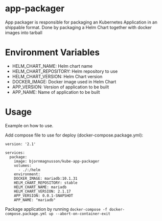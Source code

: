 app-packager
===========

App packager is responsible for packaging an Kubernetes Application in an shippable format.
Done by packaging a Helm Chart together with docker images into tarball

Environment Variables
===========
- HELM_CHART_NAME: Helm chart name
- HELM_CHART_REPOSITORY: Helm repository to use
- HELM_CHART_VERSION: Helm Chart version
- DOCKER_IMAGE: Docker image used in Helm Chart
- APP_VERSION: Version of application to be built
- APP_NAME: Name of application to be built

Usage
===========
Example on how to use.

Add compose file to use for deploy (docker-compose.package.yml):
```Docker
version: '2.1'

services:
  package:
    image: bjornmagnusson/kube-app-packager
    volumes:
      - ./:/helm
    environment:
    DOCKER_IMAGE: mariadb:10.1.31
    HELM_CHART_REPOSITORY: stable
    HELM_CHART_NAME: mariadb
    HELM_CHART_VERSION: 2.1.17
    APP_VERSION: 0.0.1-SNAPSHOT
    APP_NAME: "mariadb"
```

Package application by running `docker-compose -f docker-compose.package.yml up --abort-on-container-exit`
